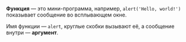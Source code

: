 **Функция** — это мини-программа, например, `alert('Hello, world!')` показывает сообщение во всплывающем окне.

Имя функции — `alert`, круглые скобки вызывают её, а сообщение внутри — **аргумент**.